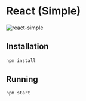# React (Simple)
![react-simple](https://cloud.githubusercontent.com/assets/157787/7107438/13bb00da-e198-11e4-8930-0411d968804f.gif)

## Installation
```sh
npm install
```

## Running
```sh
npm start
```

